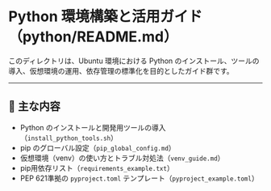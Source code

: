 # Python 環境構築と活用ガイド（python/README.md）

このディレクトリは、Ubuntu 環境における Python のインストール、ツールの導入、仮想環境の運用、依存管理の標準化を目的としたガイド群です。

---

## 🐍 主な内容

- Python のインストールと開発用ツールの導入（`install_python_tools.sh`）
- pip のグローバル設定（`pip_global_config.md`）
- 仮想環境（venv）の使い方とトラブル対処法（`venv_guide.md`）
- pip用依存リスト（`requirements_example.txt`）
- PEP 621準拠の `pyproject.toml` テンプレート（`pyproject_example.toml`）


